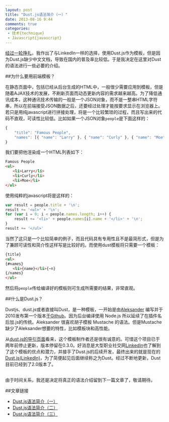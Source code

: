 ```yaml
---
layout: post
title: "Dust.js语法简介（一）"
date: 2013-08-16 9:44
comments: true
categories: 
 - 技术{technique}
 - Javascript{javascript}
---
```


[经过一轮挣扎]({{site_root}}/blog/2013/08/15/introduction-client-template/)，我作出了与LinkedIn一样的选择，使用Dust.js作为模板，但是因为Dust.js缺少中文文档，导致在国内的普及率比较低。于是我决定在这里对Dust的语法进行一些必要的介绍。

<!--more-->

##为什么要用前端模板？

在静态页面中，包括已经从后台生成的HTML中，一般很少需要应用到模板，但是随着AJAX技术的发展，不刷新页面而动态更新内容的需求越来越高。为了降低通讯成本，这种通讯技术传输的一般是一个JSON对象，而不是一整串HTML字符串，所以在前端接受JSON数据之后，还要经过处理才能按要求显示在浏览器上。若只是用纯javascript进行拼接处理，将是一个比较繁琐的过程，而且写出来的代码不直观，可读性比较低。比如如果一个JSON对象`people`是下面这样的：

``` javascript
{
	"title": "Famous People", 
	"names": [{ "name": "Larry" }, { "name": "Curly" }, { "name": "Moe" }]
}
```

我们要把他渲染成一个HTML列表如下：

``` html
Famous People 
<ul>
　　<li>Larry</li>
　　<li>Curly</li>
　　<li>Moe</li>
</ul>
```

使用纯粹的javascript将是这样的：

``` javascript
var result = people.title + '\n';
result += '<ul>' + '\n';
for (var i = 0; i < people.names.length; i++) {
	result += '<li>' + people.names[i].name + '</li>' + '\n';
}
result += '</ul>'
```

当然了这只是一个比较简单的例子，而且代码具有专用性且不是最简形式，但是为了兼顾可读性和简介性这样写是比较好的。而使用dust模板将只需要一个模板：

``` html
{title}
<ul>
{#names}
　　<li>{name}</li>{~n}
{/names}
</ul>
```

然后将`people`传给编译好的模板则可生成所需要的结果，非常直观。


##什么是Dust.js？

Dustjs、dust.js或者直接叫Dust，是一种模板，一开始是由[Aleksander](https://github.com/akdubya) 编写并于2010发布第一个版本[于Github](https://github.com/akdubya/dustjs)。因为后台编译使用 Node.js 所以延续了在插件名后加.js的传统。Aleksander 很喜欢胡子模板 Mustache 的语法。但是Mustache缺少了Aleksander想要的特性，比如模板块和高性能。

从[dust.js的导引页面](http://akdubya.github.io/dustjs/)看来，这个模板制作者还是很有诚意的。可惜这个项目已于两年前停止更新，版本停留在0.3.0。好消息是大型职业社交网[LinkedIn](http://www.linkedin.com)也了解到了这个模板的优点和潜力，并接手了Dust.js的后续开发，最终出来的就是现在的[Dust.js(LinkedIn)](http://linkedin.github.io/dustjs/)，为了简便起见后面继续称之为Dust。经过不断地更新，Dust目前已经到了2.0版本了。

## 

由于时间关系，我还是决定将真正的语法介绍留到下一篇文章了，敬请期待。

##文章链接
- [Dust.js语法简介（一）]({{site_root}}/blog/2013/08/16/introduction-dustjs-1)
- [Dust.js语法简介（二）]({{site_root}}/blog/2013/08/17/introduction-dustjs-2)
- [Dust.js语法简介（三）]({{site_root}}/blog/2013/08/19/introduction-dustjs-3)